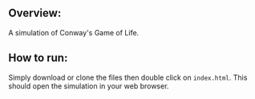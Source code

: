 ## Overview:
A simulation of Conway's Game of Life.
## How to run:
Simply download or clone the files then double click on `index.html`. This should open the simulation in your web browser.